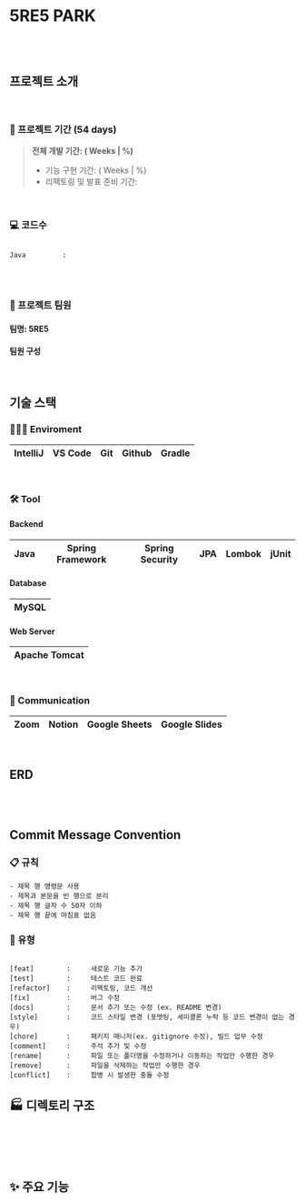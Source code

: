 # 5RE5 PARK 

<br>


<br>

## 프로젝트 소개


<br>

### :runner: 프로젝트 기간 (54 days)
> **전체 개발 기간:  ( Weeks | %)** <br>
> - 기능 구현 기간:  ( Weeks | %)
> - 리팩토링 및 발표 준비 기간:  

<br>

### :computer: 코드수
<pre><code>
Java         :  <br>
</code></pre> 

<br>

### 👫 프로젝트 팀원

#### 팀명: 5RE5


#### 팀원 구성

<br>


## 기술 스택

### 🧑🏻‍💻 Enviroment
|IntelliJ|VS Code|Git|Github| Gradle |
|:---:|:---:|:---:|:---:|:------:|

<br>

### 🛠️ Tool


#### Backend
|Java| Spring Framework | Spring Security | JPA | Lombok | jUnit |
|:---:|:----------------:|:---------------:|:---:|:------:|:-----:|

#### Database
|MySQL|
|:---:|


#### Web Server
|Apache Tomcat|
|:---:|

<br>

### 👀 Communication
|Zoom| Notion | Google Sheets | Google Slides |
|:---:|:------:|:-------------:|:-------------:|

<br>

## ERD



<br>
<br>

## Commit Message Convention
### 📋 규칙
<pre><code>- 제목 행 명령문 사용
- 제목과 본문을 빈 행으로 분리
- 제목 행 글자 수 50자 이하
- 제목 행 끝에 마침표 없음</code></pre>

### 📝 유형

<pre><code>
[feat]        :     새로운 기능 추가
[test]        :     테스트 코드 완료 
[refactor]    :     리팩토링, 코드 개선
[fix]         :     버그 수정
[docs]        :     문서 추가 또는 수정 (ex. README 변경)
[style]       :     코드 스타일 변경 (포맷팅, 세미콜론 누락 등 코드 변경이 없는 경우)
[chore]       :     패키지 매니저(ex. gitignore 수정), 빌드 업무 수정
[comment]     :     주석 추가 및 수정
[rename]      :     파일 또는 폴더명을 수정하거나 이동하는 작업만 수행한 경우
[remove]      :     파일을 삭제하는 작업만 수행한 경우
[conflict]    :     합병 시 발생한 충돌 수정
</code></pre>


## 🏭 디렉토리 구조
<pre><code>

</code></pre>

<br>

## ✨ 주요 기능

